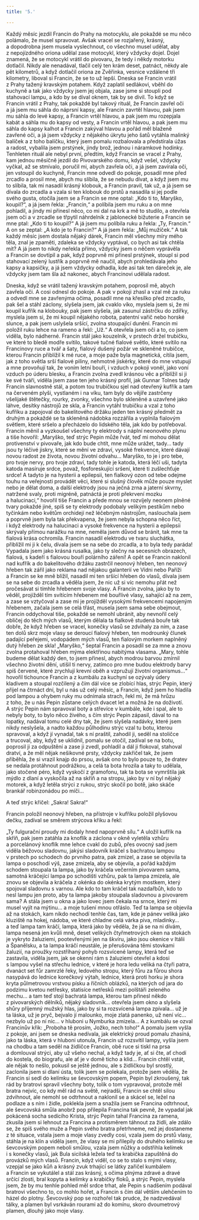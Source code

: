 ```yaml
---
title: '5.'

---
```



Každý měsíc jezdil Francin do Prahy na motocyklu, ale pokaždé se mu něco polámalo, že musel spravovat. Avšak vracel se rozjařený, krásný, a dopodrobna jsem musela vyslechnout, co všechno musel udělat, aby z nepojízdného oriona udělal zase motocykl, který vždycky dojel. Dojel znamená, že se motocykl vrátil do pivovaru, že tedy i někdy motorku dotlačil. Nikdy ale nenadával, tlačil celý ten krám deset, patnáct, někdy ale pět kilometrů, a když dotlačil oriona ze Zvěřinka, vesnice vzdálené tři kilometry, liboval si Francin, že se to už lepší. Dneska se Francin vrátil z Prahy tažený kravským potahem. Když zaplatil sedlákovi, vběhl do kuchyně a tak jako vždycky jsem jej objala, zase jsme si stoupli pod stahovací lampu, a kdo by se díval oknem, tak by se divil. To když se Francin vrátil z Prahy, tak pokaždé byl takový rituál, že Francin zavřel oči a já jsem mu sáhla do náprsní kapsy, ale Francin zavrtěl hlavou, pak jsem mu sáhla do levé kapsy, a Francin vrtěl hlavou, a pak jsem mu rozepjala kabát a sáhla mu do kapsy od vesty, a Francin vrtěl hlavou, a pak jsem mu sáhla do kapsy kalhot a Francin zakýval hlavou a pořád měl blaženě zavřené oči, a já jsem vždycky z nějakého úkrytu jeho šatů vytáhla malinký balíček a z toho balíčku, který jsem pomalu rozbalovala a předstírala úžas a radost, vybalila jsem prstýnek, jindy brož, jednou i náramkové hodinky. Tenhleten rituál ale nebyl první, předtím, když Francin se vracel z Prahy, kam jednou měsíčně jezdil do Pivovarského domu, když vešel, vždycky vyčkal, až se stmívalo, poručil mi, abych zavřela oči, a já jsem zavírala oči, jen vstoupil do kuchyně, Francin mne odvedl do pokoje, posadil mne před zrcadlo a prosil mne, abych mu slíbila, že se nebudu dívat, a když jsem mu to slíbila, tak mi nasadil krásný klobouk, a Francin pravil, tak už, a já jsem se dívala do zrcadla a vzala si ten klobouk do prstů a nasadila si jej podle svého gusta, otočila jsem se a Francin se mne optal: „Kdo ti to, Maryško, koupil?“, a já jsem řekla: „Francin,“ a políbila jsem mu ruku a on mne pohladil, a jindy mi přinesl něco, co mi dal na krk a mě to studilo, a otevřela jsem oči a v zrcadle se třpytil náhrdelník z jablonecké bižuterie a Francin se mne ptal: „Kdo ti to koupil?“ A já jsem mu políbila ruku a řekla: „Ty, Francin.“ A on se zeptal: „A kdo je to Francin?“ A já jsem řekla: „Můj mužíček.“ A tak každý měsíc jsem dostala nějaký dárek, Francin měl všechny míry mého těla, znal je zpaměti, zdaleka se vždycky vyptával, co bych asi tak chtěla mít? A já jsem to nikdy neřekla přímo, vždycky jsem o něčem vyprávěla a Francin se dovtípil a pak, když poprvně mi přinesl prstýnek, stoupl si pod stahovací zelený lustřík a poprvně mě naučil, abych prohledávala jeho kapsy a kapsičky, a já jsem vždycky odhadla, kde asi tak ten dáreček je, ale vždycky jsem tam šla až nakonec, abych Francinovi udělala radost.

Dneska, když se vrátil tažený kravským potahem, poprosil mě, abych zavřela oči. A cosi odnesl do pokoje. A pak v pokoji zhasl a vzal mě za ruku a odvedl mne se zavřenýma očima, posadil mne na křesílko před zrcadlo, pak šel a stáhl záclony, slyšela jsem, jak cvaklo víko, myslela jsem si, že mi koupil kufřík na klobouky, pak jsem slyšela, jak zasunul zástrčku do zdířky, myslela jsem si, že mi koupil nějakého robota, patentní vařič nebo horské slunce, a pak jsem uslyšela sršící, zvolna stoupající dunění. Francin mi položil ruku lehce na rameno a řekl: „Už.“ A otevřela jsem oči a to, co jsem viděla, bylo nádherné. Francin stál jako kouzelník, v prstech držel trubičku, ve které to bledě modře svítilo, takové tučné fialové světlo, které svítilo na Francinovy ruce a tvář a šaty, fialový dušený požár ve skleněné trubičce, kterou Francin přiblížil k mé ruce, a moje paže byla magnetická, cítila jsem, jak z toho světla srší fialové piliny, nehmotné jiskérky, které do mne vstupují a mne provoňují tak, že voním letní bouří, i vzduch v pokoji voněl, jako voní vzduch po úderu blesku, a Francin zvolna zvedl krásnou věc a přiblížil si ji ke své tváři, viděla jsem zase ten jeho krásný profil, jak Gunnar Tolnes tady Francin slavnostně stál, a potom tou trubičkou sjel nad otevřený kufřík a tam na červeném plyši, vystlaném i na víku, tam byly do vějíře zastrčeny všelijaké štětečky, rourky, zvonky, všechno bylo skleněné a uzavřené jako láhve, desítky nástrojů ze skla, a Francin vytáhl trubičku a vzal z toho kufříku a zapojoval do bakelitového držáku jeden ten krásný předmět za druhým a pokaždé se ta skleněná nádobka rozzářila a vyplnila fialovým světlem, které sršelo a přecházelo do lidského těla, jak kdo by potřeboval. Francin měnil a vyzkoušel všechny ty elektrody s náplní neonového plynu a tiše hovořil: „Maryško, teď strýc Pepin může řvát, teď mi mohou dělat protivenství v pivovaře, jak kdo bude chtít, mne může urážet, tady… tady jsou ty léčivé jiskry, které se mění ve zdraví, vysoké frekvence, které dávají novou radost ze života, novou životní odvahu… Maryško, to je i pro tebe, pro tvoje nervy, pro tvoje zdraví, tady tohle je katoda, která léčí uši, tadyta katoda masíruje srdce, považ, fosforeskující sršení, které ti zušlechťuje srdce! A tadyto je na hysterii a epilepsii, ten fialkový ozon od tebe odejme touhu na veřejnosti provádět věci, které si slušný člověk může pouze myslet nebo je dělat doma, a další elektrody jsou na ječná zrna a jaterní skvrny, natržené svaly, proti migréně, patnáctá je proti překrvení mozku a halucinaci,“ hovořil tiše Francin a přede mnou se rozvíjely neonem plněné tvary pokaždé jiné, spíš se ty elektrody podobaly velikým pestíkům nebo tyčinkám nebo květům orchidejí než léčebným nástrojům, naslouchala jsem a poprvně jsem byla tak překvapena, že jsem nebyla schopna něco říct, i když elektrody na halucinaci a vysoké frekvence na hysterii a epilepsii skrývaly přímou narážku na mne, neměla jsem důvod se bránit, tak mne ta fialová krása ochromila. Francin nasadil elektrodu ve tvaru sluchátka, přiblížil mi ji k čelu, dívala jsem se na sebe do zrcadla, a to byla tedy paráda! Vypadala jsem jako krásná rusalka, jako ty slečny na secesních obrazech, fialová, s kadeří s fialovou bouří polárního záření! A opět se Francin naklonil nad kufřík a do bakelitového držáku zastrčil neonový hřeben, ten neonový hřeben tak zářil jako reklama nad nějakou galanterií ve Vídni nebo Paříži a Francin se ke mně blížil, nasadil mi ten sršící hřeben do vlasů, dívala jsem se na sebe do zrcadla a věděla jsem, že nic už si víc nemohu přát než pročesávat si tímhle hřebenem svoje vlasy. A Francin zvolna, jako by to věděl, projížděl tím svítícím hřebenem mé bouřlivé vlasy, sahající až na zem, a zase se vztyčoval a zase mi je projížděl vysokými frekvencemi napojeným hřebenem, začala jsem se celá třást, musela jsem sama sebe obejmout, Francin oddychoval tiše, pokaždé se nemohl ubránit, aby nevnořil celý obličej do těch mých vlasů, kterým dělala ta fialkově studená bouře tak dobře, že když hřeben se vracel, konečky vlasů se zdvihaly za ním, a zase ten dolů skrz moje vlasy se deroucí fialový hřeben, ten modrounký člunek padající peřejemi, vodopádem mých vlasů, ten fialovým morkem naplněný dutý hřeben ze skla! „Maryško,“ šeptal Francin a posadil se za mne a znovu zvolna protahoval hřeben mýma elektřinou nabitýma vlasama. „Mary, tohle budeme dělat každý den, to jsem přinesl, abych modrou barvou zmírnil všechno životní dění, utišil ti nervy, zatímco pro mne budou elektrody barvy spíš červené, které zrychlují krevní oběh a vzpružují životní organismus…“ hovořil tichounce Francin a z kumbálu za kuchyní se ozývaly údery kladivem a stoupal rozčilený a čím dál více se zlobící hlas, strýc Pepin, který přijel na čtrnáct dní, byl u nás už celý měsíc, a Francin, když jsem ho hladila pod lampou a ohybem ruky mu odnímala strach, řekl mi, že má hrůzu z toho, že u nás Pepin zůstane celých dvacet let a možná že na doživotí. A strýc Pepin nám spravoval boty a střevíce v kumbále, kde i spal, ale to nebyly boty, to bylo něco živého, s čím strýc Pepin zápasil, dával to na lopatky, nadával tomu celé dny tak, že jsem slyšela nadávky, které jsem nikdy neslyšela, a nadto každou půlhodinu strýc vzal tu botu, kterou spravoval, a když jí vynadal, tak s ní praštil, zahodil ji, seděl na stoličce a trucoval, aby, když se uklidnil, pomalu se otočil, zadíval se na botu, poprosil ji za odpuštění a zase ji zvedl, pohladil a dál ji flokoval, stahoval dratví, a že měl nějak nešikovné prsty, vždycky zakřičel tak, že jsem přiběhla, že si vrazil knajp do prsou, avšak ono to bylo pouze to, že dratev se nedala protáhnout podrážkou, a celá ta bota hrozila a taky to udělala, jako stočené péro, když vyskočí z gramofonu, tak ta bota se vymrštila jak mýdlo z dlaní a vyskočila až na skříň a na stropu, jako by v ní byl nějaký motorek, a když letěla strýci z rukou, strýc skočil po botě, jako skáče brankář robinzonádou po míči…

A teď strýc křičel: „Sakra! Sakra!“

Francin položil neonový hřeben, na přístroje v kufříku položil plyšovou dečku, zadíval se směrem strýcova křiku a řekl:

„Ty fulgurační proudy mi dodaly hned napoprvně sílu.“ A uložil kufřík na skříň, pak jsem zatáhla za knoflík a záclona v okně vyletěla vzhůru a porcelánový knoflík mne lehce cvakl do zubů, přes ovocný sad jsem viděla béžovou sladovnu, jakýsi sladovník kráčel s bachratou lampou v prstech po schodech do prvního patra, pak zmizel, a zase se objevila ta lampa o poschodí výš, zase zmizela, aby se objevila, a pořád každým schodem stoupala ta lampa, jako by kráčela večerním pivovarem sama, samotná kráčející lampa po schodišti vzhůru, pak ta lampa zmizela, ale znovu se objevila a kráčela z okénka do okénka krytým mostkem, který spojoval sladovnu s varnou. Ale kdo to tam kráčel tak nazdařbůh, kdo to nesl lampu jen proto, aby ta lampa jakoby stoupala sladovnou a pivovarem sama? A stála jsem u okna a jako lovec jsem čekala na srnce, který mi musel vyjít na mýtinu… a moje tušení mnou otřáslo. Teď ta lampa se objevila až na stokách, kam nikdo nechodí tenhle čas, tam, kde je pánev veliká jako kluziště na hokej, nádoba, ve které chladne celá várka piva, mladinky… a teď lampa tam kráčí, lampa, která jako by věděla, že já se na ni dívám, lampa nesená jen kvůli mně, deset velikých čtyřmetrových oken na stokách je vykryto žaluziemi, pootevřenými jen na škvíru, jako jsou okenice v Itálii a Španělsku, a ta lampa kráčí neustále, je přerušována těmi stovkami žaluzií, na proužky rozstříhaný pohyb rozsvícené lampy, která teď se zastavila, viděla jsem, jak se okenní rám s žaluziemi otevřel a kdosi s lampou vyšel na střechu lednice, v které je hora ledu veliká na čtyři patra, dvanáct set fůr zamrzlé řeky, ledového stropu, který fůru za fůrou shora nasypává do lednice korečkový výtah, lednice, která proti horku je shora kryta půlmetrovou vrstvou písku a říčních oblázků, na kterých od jara do podzimu kvetou netřesky, statisíce netřesků mezi polštáři zeleného mechu… a tam teď stojí bachratá lampa, kterou tam přinesl někdo z pivovarských dělníků, nějaký sladovník… otevřela jsem okno a slyšela shůry příjemný mužský hlas, jako by si ta rozsvícená lampa zpívala… už je ta láska, už je pryč, bejvalo jí malounko, moje zlatá panenko, už není víc… nezbylo už po ní nic… v hluboni u Nymburka zmizela… A z kumbálu se ozval Francinův křik: „Proboha tě prosím, Jožko, nech toho!“ A pomalu jsem vyšla z pokoje, ani jsem se dneska nedívala, jak elektrický proud pomalu zhasíná, jako ta láska, která v hluboni utonula, Francin už rozsvítil lampy, vyšla jsem na chodbu a tam seděl na židličce Francin, obě ruce si tiskl na prsa a domlouval strýci, aby už všeho nechal, a když tady je, ať si čte, ať chodí do kostela, do biografu, ale ať je v domě ticho a klid… Francin chtěl vstát, ale nějak to nešlo, pokusil se ještě jednou, ale s židličkou byl srostlý, zaclonila jsem si dlaní ústa, tolik jsem se polekala, protože jsem věděla, že Francin si sedl do kelímku se ševcovským popem, Pepin byl zkroušený, tak rád by bratrovi spravil všechny boty, tolik o tom vypravoval, protože měl bratra nejvíc, co kdy měl rád na světě, nejradši, Francin se chtěl silou zdvihnout, ale nemohl se odtrhnout a naklonil se a skácel se, ležel na podlaze a s ním i židle, poklekla jsem a snažila jsem se Francina odtrhnout, ale ševcovská smůla anobrž pop přilepila Francina tak pevně, že vypadal jak pokácená socha sedícího Krista, strýc Pepin tahal Francina za ramena, zkusila jsem si lehnout za Francina a protisměrem táhnout za židli, ale zdálo se, že spíš svého muže a Pepin svého bratra přetrhneme, než jej dostaneme z té situace, vstala jsem a moje vlasy zvedly cosi, vzala jsem do prstů vlasy, stáhla je na klín a viděla jsem, že vlasy se mi přilepily do druhého kelímku se ševcovským popem neboli smůlou, vzala jsem nůžky a odstřihla kelímek i s konečky vlasů, jak Bula sicilská ležela teď ta krabička zapuštěná do provázků mých vlasů. Francin, když viděl, co se to stalo s mými vlasy, vzepjal se jako kůň a krásný zvuk trhající se látky zařičel kumbálem a Francin se vykutálel a stál zas krásný, s očima plnýma zdravé a dravé srčící zlosti, bral kopyta a kelímky a krabičky floků, a strýc Pepin, myslela jsem, že by mu tenhle pohled měl srdce trhat, ale Pepin s nadšením podával bratrovi všechno to, co mohlo hořet, a Francin s čím dál větším ulehčením to házel do plotny. Ševcovský pop se rozhořel tak prudce, že nadzvedával tálky, a plamen byl vsrkáván rourami až do komínu, skoro dvoumetrový plamen, dlouhý jako moje vlasy.
